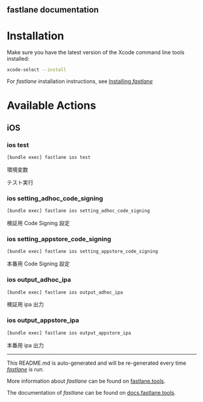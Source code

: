 fastlane documentation
----

# Installation

Make sure you have the latest version of the Xcode command line tools installed:

```sh
xcode-select --install
```

For _fastlane_ installation instructions, see [Installing _fastlane_](https://docs.fastlane.tools/#installing-fastlane)

# Available Actions

## iOS

### ios test

```sh
[bundle exec] fastlane ios test
```

環境変数

テスト実行

### ios setting_adhoc_code_signing

```sh
[bundle exec] fastlane ios setting_adhoc_code_signing
```

検証用 Code Signing 設定

### ios setting_appstore_code_signing

```sh
[bundle exec] fastlane ios setting_appstore_code_signing
```

本番用 Code Signing 設定

### ios output_adhoc_ipa

```sh
[bundle exec] fastlane ios output_adhoc_ipa
```

検証用 ipa 出力

### ios output_appstore_ipa

```sh
[bundle exec] fastlane ios output_appstore_ipa
```

本番用 ipa 出力

----

This README.md is auto-generated and will be re-generated every time [_fastlane_](https://fastlane.tools) is run.

More information about _fastlane_ can be found on [fastlane.tools](https://fastlane.tools).

The documentation of _fastlane_ can be found on [docs.fastlane.tools](https://docs.fastlane.tools).

